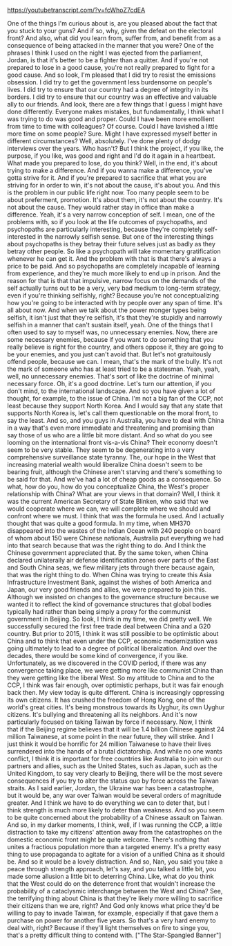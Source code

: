 https://youtubetranscript.com/?v=fcWhoZ7cdEA

 One of the things I'm curious about is, are you pleased about the fact that you stuck to your guns? And if so, why, given the defeat on the electoral front? And also, what did you learn from, suffer from, and benefit from as a consequence of being attacked in the manner that you were? One of the phrases I think I used on the night I was ejected from the parliament, Jordan, is that it's better to be a fighter than a quitter. And if you're not prepared to lose in a good cause, you're not really prepared to fight for a good cause. And so look, I'm pleased that I did try to resist the emissions obsession. I did try to get the government less burdensome on people's lives. I did try to ensure that our country had a degree of integrity in its borders. I did try to ensure that our country was an effective and valuable ally to our friends. And look, there are a few things that I guess I might have done differently. Everyone makes mistakes, but fundamentally, I think what I was trying to do was good and proper. Could I have been more emollient from time to time with colleagues? Of course. Could I have lavished a little more time on some people? Sure. Might I have expressed myself better in different circumstances? Well, absolutely. I've done plenty of dodgy interviews over the years. Who hasn't? But I think the project, if you like, the purpose, if you like, was good and right and I'd do it again in a heartbeat. What made you prepared to lose, do you think? Well, in the end, it's about trying to make a difference. And if you wanna make a difference, you've gotta strive for it. And if you're prepared to sacrifice that what you are striving for in order to win, it's not about the cause, it's about you. And this is the problem in our public life right now. Too many people seem to be about preferment, promotion. It's about them, it's not about the country. It's not about the cause. They would rather stay in office than make a difference. Yeah, it's a very narrow conception of self. I mean, one of the problems with, so if you look at the life outcomes of psychopaths, and psychopaths are particularly interesting, because they're completely self-interested in the narrowly selfish sense. But one of the interesting things about psychopaths is they betray their future selves just as badly as they betray other people. So like a psychopath will take momentary gratification whenever he can get it. And the problem with that is that there's always a price to be paid. And so psychopaths are completely incapable of learning from experience, and they're much more likely to end up in prison. And the reason for that is that that impulsive, narrow focus on the demands of the self actually turns out to be a very, very bad medium to long-term strategy, even if you're thinking selfishly, right? Because you're not conceptualizing how you're going to be interacted with by people over any span of time. It's all about now. And when we talk about the power monger types being selfish, it isn't just that they're selfish, it's that they're stupidly and narrowly selfish in a manner that can't sustain itself, yeah. One of the things that I often used to say to myself was, no unnecessary enemies. Now, there are some necessary enemies, because if you want to do something that you really believe is right for the country, and others oppose it, they are going to be your enemies, and you just can't avoid that. But let's not gratuitously offend people, because we can. I mean, that's the mark of the bully. It's not the mark of someone who has at least tried to be a statesman. Yeah, yeah, well, no unnecessary enemies. That's sort of like the doctrine of minimal necessary force. Oh, it's a good doctrine. Let's turn our attention, if you don't mind, to the international landscape. And so you have given a lot of thought, for example, to the issue of China. I'm not a big fan of the CCP, not least because they support North Korea. And I would say that any state that supports North Korea is, let's call them questionable on the moral front, to say the least. And so, and you guys in Australia, you have to deal with China in a way that's even more immediate and threatening and promising than say those of us who are a little bit more distant. And so what do you see looming on the international front vis-a-vis China? Their economy doesn't seem to be very stable. They seem to be degenerating into a very comprehensive surveillance state tyranny. The, our hope in the West that increasing material wealth would liberalize China doesn't seem to be bearing fruit, although the Chinese aren't starving and there's something to be said for that. And we've had a lot of cheap goods as a consequence. So what, how do you, how do you conceptualize China, the West's proper relationship with China? What are your views in that domain? Well, I think it was the current American Secretary of State Blinken, who said that we would cooperate where we can, we will complete where we should and confront where we must. I think that was the formula he used. And I actually thought that was quite a good formula. In my time, when MH370 disappeared into the wastes of the Indian Ocean with 240 people on board of whom about 150 were Chinese nationals, Australia put everything we had into that search because that was the right thing to do. And I think the Chinese government appreciated that. By the same token, when China declared unilaterally air defense identification zones over parts of the East and South China seas, we flew military jets through there because again, that was the right thing to do. When China was trying to create this Asia Infrastructure Investment Bank, against the wishes of both America and Japan, our very good friends and allies, we were prepared to join this. Although we insisted on changes to the governance structure because we wanted it to reflect the kind of governance structures that global bodies typically had rather than being simply a proxy for the communist government in Beijing. So look, I think in my time, we did pretty well. We successfully secured the first free trade deal between China and a G20 country. But prior to 2015, I think it was still possible to be optimistic about China and to think that even under the CCP, economic modernization was going ultimately to lead to a degree of political liberalization. And over the decades, there would be some kind of convergence, if you like. Unfortunately, as we discovered in the COVID period, if there was any convergence taking place, we were getting more like communist China than they were getting like the liberal West. So my attitude to China and to the CCP, I think was fair enough, over optimistic perhaps, but it was fair enough back then. My view today is quite different. China is increasingly oppressing its own citizens. It has crushed the freedom of Hong Kong, one of the world's great cities. It's being monstrous towards its Uyghur, its own Uyghur citizens. It's bullying and threatening all its neighbors. And it's now particularly focused on taking Taiwan by force if necessary. Now, I think that if the Beijing regime believes that it will be 1.4 billion Chinese against 24 million Taiwanese, at some point in the near future, they will strike. And I just think it would be horrific for 24 million Taiwanese to have their lives surrendered into the hands of a brutal dictatorship. And while no one wants conflict, I think it is important for free countries like Australia to join with our partners and allies, such as the United States, such as Japan, such as the United Kingdom, to say very clearly to Beijing, there will be the most severe consequences if you try to alter the status quo by force across the Taiwan straits. As I said earlier, Jordan, the Ukraine war has been a catastrophe, but it would be, any war over Taiwan would be several orders of magnitude greater. And I think we have to do everything we can to deter that, but I think strength is much more likely to deter than weakness. And so you seem to be quite concerned about the probability of a Chinese assault on Taiwan. And so, in my darker moments, I think, well, if I was running the CCP, a little distraction to take my citizens' attention away from the catastrophes on the domestic economic front might be quite welcome. There's nothing that unites a fractious population more than a targeted enemy. It's a pretty easy thing to use propaganda to agitate for a vision of a unified China as it should be. And so it would be a lovely distraction. And so, Nan, you said you take a peace through strength approach, let's say, and you talked a little bit, you made some allusion a little bit to deterring China. Like, what do you think that the West could do on the deterrence front that wouldn't increase the probability of a cataclysmic interchange between the West and China? See, the terrifying thing about China is that they're likely more willing to sacrifice their citizens than we are, right? And God only knows what price they'd be willing to pay to invade Taiwan, for example, especially if that gave them a purchase on power for another five years. So that's a very hard enemy to deal with, right? Because if they'll light themselves on fire to singe you, that's a pretty difficult thing to contend with. ["The Star-Spangled Banner"]